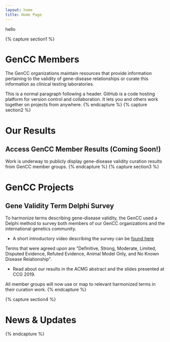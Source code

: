 ```yaml
---
layout: home
title: Home Page
---
```

hello

{% capture section1 %}
# GenCC Members
The GenCC organizations maintain resources that provide information pertaining to the validity of gene-disease relationships or curate this information as clinical testing laboratories.

This is a normal paragraph following a header. GitHub is a code hosting platform for version control and collaboration. It lets you and others work together on projects from anywhere.
{% endcapture %}
{% capture section2 %}
# Our Results
## Access GenCC Member Results (Coming Soon!)
Work is underway to publicly display gene-disease validity curation results from GenCC member groups.
{% endcapture %}
{% capture section3 %}
# GenCC Projects

## Gene Validity Term Delphi Survey
To harmonize terms describing gene-disease validity, the GenCC used a Delphi method to survey both members of our GenCC organizations and the international genetics community.

- A short introductory video describing the survey can be [found here](https://vimeo.com/306463165)

Terms that were agreed upon are "Definitive, Strong, Moderate, Limited, Disputed Evidence, Refuted Evidence, Animal Model Only, and No Known Disease Relationship".

- Read about our results in the ACMG abstract and the slides presented at CCG 2019.

All member groups will now use or map to relevant harmonized terms in their curation work.
{% endcapture %}

{% capture section4 %}
# News & Updates
{% endcapture %}